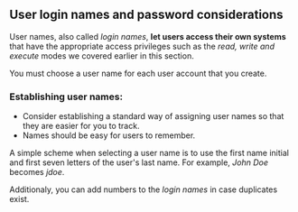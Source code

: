 ## User login names and password considerations

User names, also called _login names_, __let users access their own systems__ that have the appropriate access privileges such as the _read, write and execute_ modes we covered earlier in this section. 

You must choose a user name for each user account that you create.

### Establishing user names:

- Consider establishing a standard way of assigning user names so that they are easier for you to track. 
- Names should be easy for users to remember.

A simple scheme when selecting a user name is to use the first name initial and first seven letters of the user's last name.  For example, _John Doe_ becomes _jdoe_. 

Additionaly, you can add numbers to the _login names_ in case duplicates exist.

